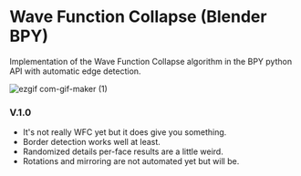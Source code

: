 # Wave Function Collapse (Blender BPY)
Implementation of the Wave Function Collapse algorithm in the BPY python API with automatic edge detection.

![ezgif com-gif-maker (1)](https://user-images.githubusercontent.com/92323990/173239403-c02a4d3d-04fc-4166-984b-7ece33067ff0.gif)

### V.1.0
- It's not really WFC yet but it does give you something.
- Border detection works well at least.
- Randomized details per-face results are a little weird.
- Rotations and mirroring are not automated yet but will be.
